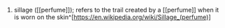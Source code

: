 1. sillage ([[perfume]]); refers to the trail created by a [[perfume]] when it is worn on the skin^[https://en.wikipedia.org/wiki/Sillage_(perfume)]